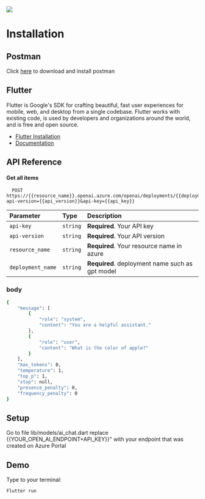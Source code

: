 
<img src="https://firebase.google.com/static/docs/cloud-messaging/images/diagram-FCM.png"/>

# Installation

## Postman
Click [here](https://www.bing.com/ck/a?!&&p=6fb8e51bfd5c010eJmltdHM9MTcwNjE0MDgwMCZpZ3VpZD0yMjM5NWU2OC0zZTFjLTY3YjgtMDQ4MC00YTZjM2Y0YTY2NTEmaW5zaWQ9NTQ5OA&ptn=3&ver=2&hsh=3&fclid=22395e68-3e1c-67b8-0480-4a6c3f4a6651&psq=postman&u=a1aHR0cHM6Ly93d3cucG9zdG1hbi5jb20vZG93bmxvYWRzLw&ntb=1) to download and install postman

## Flutter
Flutter is Google's SDK for crafting beautiful, fast user experiences for mobile, web, and desktop from a single codebase. Flutter works with existing code, is used by developers and organizations around the world, and is free and open source.

- [Flutter Installation](https://docs.flutter.dev/get-started/install)
- [Documentation](https://docs.flutter.dev/)



## API Reference

#### Get all items

```http
  POST https://{{resource_name}}.openai.azure.com/openai/deployments/{{deployment_name}}/chat/completions?api-version={{api_version}}&api-key={{api_key}}
```

| Parameter | Type     | Description                |
| :-------- | :------- | :------------------------- |
| `api-key` | `string` | **Required**. Your API key |
| `api-version` | `string` | **Required**. Your API version |
| `resource_name` | `string` | **Required**. Your resource name in azure |
| `deployment_name` | `string` | **Required**. deployment name such as gpt model |

### body
```bash
{
    "message": [
        {
            "role": "system",
            "content": "You are a helpful assistant."
        },
        {
            "role": "user",
            "content": "What is the color of apple?"
        }
    ],
    "max_tokens": 0,
    "temperature": 1,
    "top_p": 1,
    "stop": null,
    "presence_penalty": 0,
    "frequency_penalty": 0
}
```
## Setup
Go to file lib/models/ai_chat.dart
replace {{YOUR_OPEN_AI_ENDPOINT+API_KEY}}" with your endpoint that was created on Azure Portal


## Demo

Type to your terminal:

```
Flutter run
```
